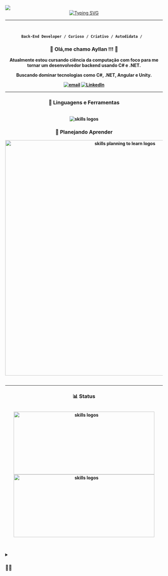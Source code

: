 
<div> <img src="https://media.tenor.com/MkI8xJLf6iwAAAAC/background-aesthetic.gif"/>
</div>

<div align="center">
<a href="https://git.io/typing-svg"><img src="https://readme-typing-svg.demolab.com?font=Dosis&weight=700&size=25&duration=1900&pause=1000&color=BFCDE0&center=true&vCenter=true&width=435&lines=Hi%2C+I%C2%B4m+Ayllan+Alves+;I%C2%B4m+24+years+old;I%C2%B4m+a+Back-end+Developer+student+;Welcome+to+my+profile!" alt="Typing SVG" /></a>
</div>

---


<div align= "center">
  <br>

 <strong> **`Back-End Developer / Curioso / Criativo / Autodidata /  `** <strong>
  
  <h3> <strong> 🖖 Olá,me chamo Ayllan !!! 🖖 <strong> </h3>
<p> Atualmente estou cursando ciência da computação com foco para me tornar um desenvolvedor backend usando C# e .NET.
</p>
  <p>Buscando dominar tecnologias como C#, .NET, Angular e Unity.</p>

   <p align="center">
      <a href="mailto:franciscoayllan@gmail.com">
         <img alt="email" title="Entre em contato" src="https://img.shields.io/badge/Gmail-333333?style=for-the-badge&logo=gmail&logoColor=red"/></a>
	<a href="https://www.linkedin.com/in/ayllan-silva-3a4448192">
         <img alt="LinkedIn" title="LinkedIn" src="https://img.shields.io/badge/LinkedIn-0077B5?style=for-the-badge&logo=linkedin&logoColor=white"/></a>

   </p>
</div>

---
<div align= "center">
     <h3> <strong> 🧰 Linguagens e Ferramentas </strong></h3> <br>
     <img align= "center" padding ="0"src="https://skillicons.dev/icons?i=git,github,cs,dotnet,vscode,figma,angular,ts" alt="skills logos"/>
     <h3> <strong> 💭 Planejando Aprender </strong></h3>
     <img align= "center" width="750px"src="https://skillicons.dev/icons?i=kotlin,unity,golang,java,js,html,css,mongodb,postgres,py,gcp,azure,aws,docker,kubernetes" alt="skills planning to learn logos">
</div></br>

---
<div align= "center">
     <h3> <strong> 📊 Status </strong></h3> <br>
      <img align= "center" width="450px" height="200px" margin="10px" src="https://github-readme-stats.vercel.app/api?username=FAyllan111&show_icons=true&theme=tokyonight" alt="skills logos"/>
      <img align= "center" width="450px" height="200px" margin="10px" src="https://github-readme-stats.vercel.app/api/top-langs/?username=FAyllan111&langs_count=5&theme=tokyonight" alt="skills logos"/>
</div></br>

</a>

##

<details>
<summary><h3>👨‍💻 </h3></summary>
      

 
